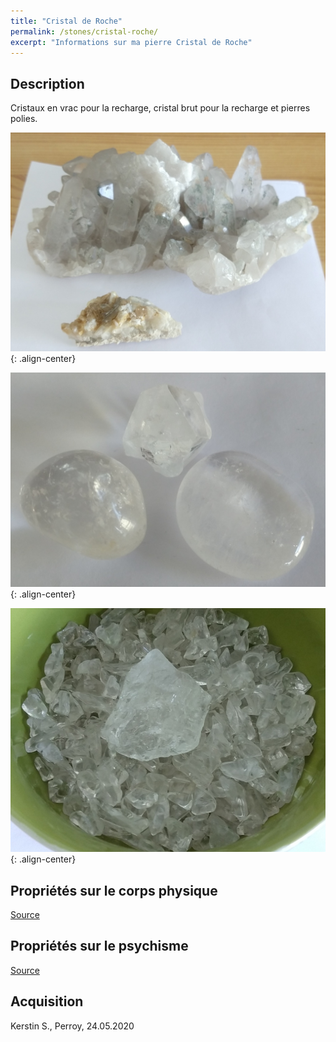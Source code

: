 ```yaml
---
title: "Cristal de Roche"
permalink: /stones/cristal-roche/
excerpt: "Informations sur ma pierre Cristal de Roche"
---
```


## Description
Cristaux en vrac pour la recharge, cristal brut pour la recharge et pierres polies.

![Cristal de Roche](/images/stones/CristalRoche_Kerstin_20200524_cristaux.jpg "Cristal de Roche"){: .align-center}

![Cristal de Roche](/images/stones/CristalRoche_Kerstin_20200524_galets.jpg "Cristal de Roche"){: .align-center}

![Cristal de Roche](/images/stones/CristalRoche_Kerstin_20200524_vrac.jpg "Cristal de Roche"){: .align-center}


## Propriétés sur le corps physique


[Source](https://)


## Propriétés sur le psychisme


[Source](https://)

## Acquisition
Kerstin S., Perroy, 24.05.2020
